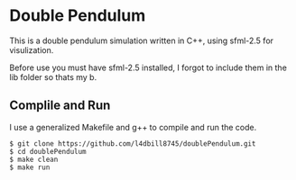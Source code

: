 # Double Pendulum

This is a double pendulum simulation written in C++, using sfml-2.5 for visulization.

Before use you must have sfml-2.5 installed, I forgot to include them in the lib folder so thats my b.

## Complile and Run

I use a generalized Makefile and g++ to compile and run the code.

```
$ git clone https://github.com/l4dbill8745/doublePendulum.git
$ cd doublePendulum
$ make clean
$ make run
```
